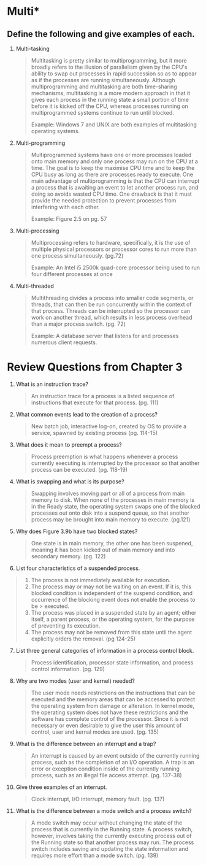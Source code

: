 # Multi*

## Define the following and give examples of each.

1. Multi-tasking 
    > Multitasking is pretty similar to multiprogramming, but it more broadly refers to
    > the illusion of parallelism given by the CPU's ability to swap out processes in 
    > rapid succession so as to appear as if the processes are running simultaneously.
    > Although multiprogramming and multitasking are both time-sharing mechanisms,
    > multitasking is a more modern approach in that it gives each process in the 
    > running state a small portion of time before it is kicked off the CPU, whereas
    > processes running on multiprogrammed systems continue to run until blocked.
    >
    >Example: Windows 7 and UNIX are both examples of multitasking operating systems.
    
2. Multi-programming
    > Multiprogrammed systems have one or more processes loaded onto main memory and only one process
    > may run on the CPU at a time. The goal is to keep the maximise CPU time and to keep the CPU busy
    > as long as there are processes ready to execute. One main advantage of multiprogramming is that 
    > the CPU can interrupt a process that is awaiting an event to let another process run, and doing
    > so avoids wasted CPU time. One drawback is that it must provide the needed protection to prevent
    > processes from interfering with each other.
    >
    >Example: Figure 2.5 on pg. 57
    
3. Multi-processing
    > Multiprocessing refers to hardware, specifically, it is the use of multiple physical processors
    > or processor cores to run more than one process simultaneously. (pg.72)
    >
    > Example: An Intel i5 2500k quad-core processor being used to run four different processes at once
    
4. Multi-threaded
    > Multithreading divides a process into smaller code segments, or threads, that can then be run 
    > concurrently within the context of that process. Threads can be interrupted so the processor can
    > work on another thread, which results in less process overhead than a major process switch. (pg. 72)
    >
    > Example: A database server that listens for and processes numerous client requests.

# Review Questions from Chapter 3
1. What is an instruction trace?
    > An instruction trace for a process is a listed sequence of instructions that execute for
    > that process. (pg. 111)
    
2. What common events lead to the creation of a process?
    > New batch job, interactive log-on, created by OS to provide a service, spawned by
    > existing process (pg. 114-15)
    
3. What does it mean to preempt a process?
    > Process preemption is what happens whenever a process currently executing is interrupted by the
    > processor so that another process can be executed. (pg. 118-19)
    
4. What is swapping and what is its purpose?
    > Swapping involves moving part or all of a process from main memory to disk.
    > When none of the processes in main memory is in the Ready state, the operating
    > system swaps one of the blocked processes out onto disk into a suspend queue, so
    > that another process may be brought into main memory to execute. (pg.121)
    
5. Why does Figure 3.9b have two blocked states?
    > One state is in main memory, the other one has been suspened, meaning it has been
    > kicked out of main memory and into secondary memory. (pg. 122)
    
6. List four characteristics of a suspended process.
  > 1. The process is not immediately available for execution. 
  > 2. The process may or may not be waiting on an event. If it is, this blocked condition is independent of the suspend condition, and occurrence of the blocking event does not enable the process to be > executed.
  > 3. The process was placed in a suspended state by an agent; either itself, a parent process, or the operating system, for the purpose of preventing its execution. 
  > 4. The process may not be removed from this state until the agent explicitly orders the removal. (pg 124-25)
    
7. List three general categories of information in a process control block.
    > Process identification, processor state information, and process control information. (pg. 129)
    
8. Why are two modes (user and kernel) needed?
    > The user mode needs restrictions on the instructions that can be executed and the
    > memory areas that can be accessed to protect the operating system from
    > damage or alteration. In kernel mode, the operating system does not have these
    > restrictions and the software has complete control of the processor. 
    > Since it is not necessary or even desirable to give the user this amount of control,
    > user and kernal modes are used. (pg. 135)

9. What is the difference between an interrupt and a trap?
    > An interrupt is caused by an event outside of the
    > currently running process, such as the completion of an I/O operation. A trap
    > is an error or exception condition inside of the currently running
    > process, such as an illegal file access attempt. (pg. 137-38)
    
10. Give three examples of an interrupt.
    > Clock interrupt, I/O interrupt, memory fault. (pg. 137)
    
11. What is the difference between a mode switch and a process switch?
    > A mode switch may occur without changing the state of the process that is
    > currently in the Running state. A process switch, however, involves taking the currently
    > executing process out of the Running state so that another process may run. The process
    > switch includes saving and updating the state information and requires more effort than a mode switch. (pg. 139)